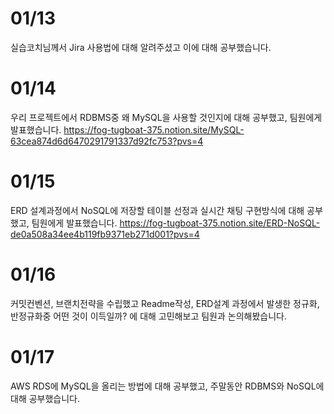# 01/13
실습코치님께서 Jira 사용법에 대해 알려주셨고 이에 대해 공부했습니다.

# 01/14
우리 프로젝트에서 RDBMS중 왜 MySQL을 사용할 것인지에 대해 공부했고, 팀원에게 발표했습니다.
https://fog-tugboat-375.notion.site/MySQL-63cea874d6d6470291791337d92fc753?pvs=4

# 01/15
ERD 설계과정에서 NoSQL에 저장할 테이블 선정과 실시간 채팅 구현방식에 대해 공부했고, 팀원에게 발표했습니다.
https://fog-tugboat-375.notion.site/ERD-NoSQL-de0a508a34ee4b119fb9371eb271d001?pvs=4

# 01/16
커밋컨벤션, 브랜치전략을 수립했고 Readme작성, ERD설계 과정에서 발생한 정규화, 반정규화중 어떤 것이 이득일까? 에 대해 고민해보고 팀원과 논의해봤습니다.

# 01/17
AWS RDS에 MySQL을 올리는 방법에 대해 공부했고, 주말동안 RDBMS와 NoSQL에 대해 공부했습니다.
